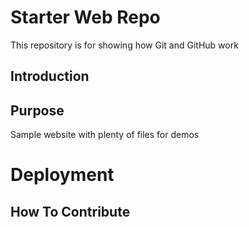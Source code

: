 # Starter Web Repo

This repository is for showing how Git and GitHub work

## Introduction

## Purpose

Sample website with plenty of files for demos

# Deployment

## How To Contribute